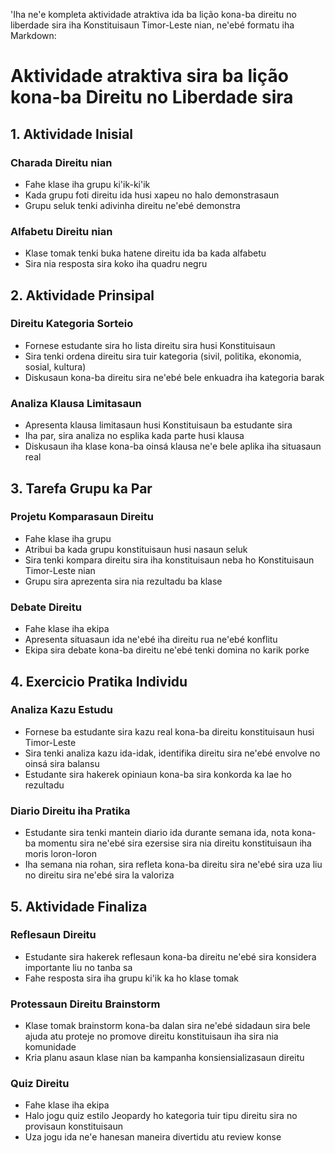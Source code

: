 'Iha ne'e kompleta aktividade atraktiva ida ba lição kona-ba direitu no liberdade sira iha Konstituisaun Timor-Leste nian, ne'ebé formatu iha Markdown:

# Aktividade atraktiva sira ba lição kona-ba Direitu no Liberdade sira

## 1. Aktividade Inisial

### Charada Direitu nian
- Fahe klase iha grupu ki'ik-ki'ik
- Kada grupu foti direitu ida husi xapeu no halo demonstrasaun
- Grupu seluk tenki adivinha direitu ne'ebé demonstra

### Alfabetu Direitu nian
- Klase tomak tenki buka hatene direitu ida ba kada alfabetu
- Sira nia resposta sira koko iha quadru negru

## 2. Aktividade Prinsipal

### Direitu Kategoria Sorteio
- Fornese estudante sira ho lista direitu sira husi Konstituisaun
- Sira tenki ordena direitu sira tuir kategoria (sivil, politika, ekonomia, sosial, kultura)
- Diskusaun kona-ba direitu sira ne'ebé bele enkuadra iha kategoria barak

### Analiza Klausa Limitasaun
- Apresenta klausa limitasaun husi Konstituisaun ba estudante sira
- Iha par, sira analiza no esplika kada parte husi klausa
- Diskusaun iha klase kona-ba oinsá klausa ne'e bele aplika iha situasaun real

## 3. Tarefa Grupu ka Par

### Projetu Komparasaun Direitu
- Fahe klase iha grupu
- Atribui ba kada grupu konstituisaun husi nasaun seluk
- Sira tenki kompara direitu sira iha konstituisaun neba ho Konstituisaun Timor-Leste nian
- Grupu sira aprezenta sira nia rezultadu ba klase

### Debate Direitu
- Fahe klase iha ekipa
- Apresenta situasaun ida ne'ebé iha direitu rua ne'ebé konflitu
- Ekipa sira debate kona-ba direitu ne'ebé tenki domina no karik porke

## 4. Exercicio Pratika Individu

### Analiza Kazu Estudu
- Fornese ba estudante sira kazu real kona-ba direitu konstituisaun husi Timor-Leste
- Sira tenki analiza kazu ida-idak, identifika direitu sira ne'ebé envolve no oinsá sira balansu
- Estudante sira hakerek opiniaun kona-ba sira konkorda ka lae ho rezultadu

### Diario Direitu iha Pratika
- Estudante sira tenki mantein diario ida durante semana ida, nota kona-ba momentu sira ne'ebé sira ezersise sira nia direitu konstituisaun iha moris loron-loron
- Iha semana nia rohan, sira refleta kona-ba direitu sira ne'ebé sira uza liu no direitu sira ne'ebé sira la valoriza

## 5. Aktividade Finaliza

### Reflesaun Direitu
- Estudante sira hakerek reflesaun kona-ba direitu ne'ebé sira konsidera importante liu no tanba sa
- Fahe resposta sira iha grupu ki'ik ka ho klase tomak

### Protessaun Direitu Brainstorm
- Klase tomak brainstorm kona-ba dalan sira ne'ebé sidadaun sira bele ajuda atu proteje no promove direitu konstituisaun iha sira nia komunidade
- Kria planu asaun klase nian ba kampanha konsiensializasaun direitu

### Quiz Direitu
- Fahe klase iha ekipa
- Halo jogu quiz estilo Jeopardy ho kategoria tuir tipu direitu sira no provisaun konstituisaun
- Uza jogu ida ne'e hanesan maneira divertidu atu review konse